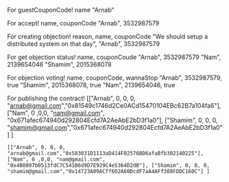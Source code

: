 For guestCouponCode!
    name
        "Arnab"

For accept!
    name, couponCode
        "Arnab", 3532987579

For creating objection!
    reason, name, couponCode
        "We should setup a distributed system on that day", "Arnab", 3532987579

For get objection status!
    name, couponCoude
        "Arnab", 3532987579
        "Nam", 2139654046
        "Shamim", 2015368078

For objection voting!
    name, couponCode, wannaStop
        "Arnab", 3532987579, true
        "Shamim", 2015368078, true
        "Nam", 2139654046, true

For publishing the contract!
    [["Arnab", 0, 0, 0, "arnab@gmail.com","0x81549c1746d2Ce0ACd15470104EBc62B7a104fa6"], ["Nam", 0 ,0,0, "nam@gmail.com", "0x671afec674940d292804Ecfd7A2AeAbE2bD3f1a0"], ["Shamim", 0, 0, 0, "shamim@gmail.com","0x671afec674940d292804Ecfd7A2AeAbE2bD3f1a0"] ]

    [["Arnab", 0, 0, 0, "arnab@gmail.com","0x583031D1113aD414F02576BD6afaBfb302140225"], ["Nam", 0 ,0,0, "nam@gmail.com", "0x4B0897b0513fdC7C541B6d9D7E929C4e5364D2dB"], ["Shamim", 0, 0, 0, "shamim@gmail.com","0x14723A09ACff6D2A60DcdF7aA4AFf308FDDC160C"] ]